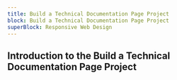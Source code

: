 ```yaml
---
title: Build a Technical Documentation Page Project
block: Build a Technical Documentation Page Project
superBlock: Responsive Web Design
---
```


## Introduction to the Build a Technical Documentation Page Project
